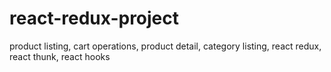 # react-redux-project
product listing, cart operations, product detail, category listing, react redux, react thunk, react hooks
